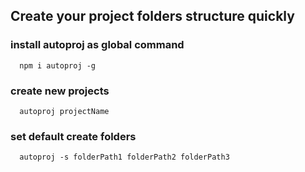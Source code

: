 ## Create your project folders structure quickly

### install autoproj as global command
```
  npm i autoproj -g
```

### create new projects
```
  autoproj projectName
```

### set default create folders
```
  autoproj -s folderPath1 folderPath2 folderPath3
```